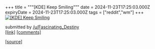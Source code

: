 +++
title = """[KDE] Keep Smiling"""
date = 2024-11-23T17:25:03.000Z
expiryDate = 2024-11-23T17:25:03.000Z
tags = ["reddit","wm"]
+++
[![[KDE] Keep Smiling](https://b.thumbs.redditmedia.com/Cr0jq9MlDmVwyZ7GTd_lWJigoWJ64-FvPXE3S88tg4M.jpg "[KDE] Keep Smiling")](https://www.reddit.com/r/unixporn/comments/1gy4t51/kde_keep_smiling/)

submitted by [/u/Fascinating\_Destiny](https://www.reddit.com/user/Fascinating_Destiny)  
[\[link\]](https://www.reddit.com/gallery/1gy4t51) [\[comments\]](https://www.reddit.com/r/unixporn/comments/1gy4t51/kde_keep_smiling/)

[[source]](https://www.reddit.com/r/unixporn/comments/1gy4t51/kde_keep_smiling/)
